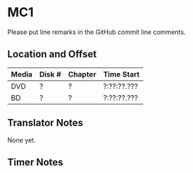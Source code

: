 # MC1

Please put line remarks in the GitHub commit line comments.

## Location and Offset

|Media|Disk #|Chapter|Time Start|
|---|--|--|---|
|DVD|?|?|?:??:??.???|
|BD|?|?|?:??:??.???|

## Translator Notes

None yet.

## Timer Notes
